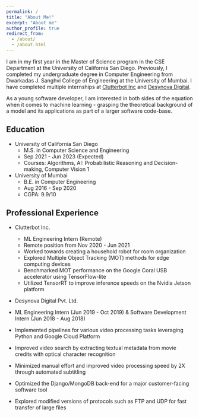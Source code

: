 ```yaml
---
permalink: /
title: "About Me!"
excerpt: "About me"
author_profile: true
redirect_from: 
  - /about/
  - /about.html
---
```


I am in my first year in the Master of Science program in the CSE Department at the University of California San Diego. Previously, I completed my undergraduate degree in Computer Engineering from Dwarkadas J. Sanghvi College of Engineering at the University of Mumbai. I have completed multiple internships at [Clutterbot Inc](https://www.clutterbot.com/) and [Desynova Digital](https://www.desynova.com/).

As a young software developer, I am interested in both sides of the equation when it comes to machine learning - grasping the theoretical background of a model and its applications as part of a larger software code-base.

Education
----
* University of California San Diego
  * M.S. in Computer Science and Engineering
  * Sep 2021 - Jun 2023 (Expected)
  * Courses: Algorithms, AI: Probabilistic Reasoning and Decision-making, Computer Vision 1
* University of Mumbai
  * B.E. in Computer Engineering
  * Aug 2016 - Sep 2020
  * CGPA: 9.9/10

Professional Experience
----
* Clutterbot Inc.
  * ML Engineering Intern (Remote)
  * Remote position from Nov 2020 - Jun 2021
  * Worked towards creating a household robot for room organization
  * Explored Multiple Object Tracking (MOT) methods for edge computing devices
  * Benchmarked MOT performance on the Google Coral USB accelerator using TensorFlow-lite
  * Utilized TensorRT to improve inference speeds on the Nvidia Jetson platform
 
 * Desynova Digital Pvt. Ltd.
  * ML Engineering Intern (Jun 2019 - Oct 2019) & Software Development Intern (Jun 2018 - Aug 2018)
  * Implemented pipelines for various video processing tasks leveraging Python and Google Cloud Platform
  * Improved video search by extracting textual metadata from movie credits with optical character recognition
  * Minimized manual effort and improved video processing speed by 2X through automated subtitling
  * Optimized the Django/MongoDB back-end for a major customer-facing software tool
  * Explored modified versions of protocols such as FTP and UDP for fast transfer of large files
